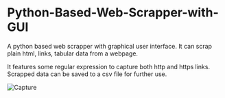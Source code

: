 # Python-Based-Web-Scrapper-with-GUI
A python based web scrapper with graphical user interface. It can scrap plain html, links, tabular data from a webpage. 

It features some regular expression to capture both http and https links. Scrapped data can be saved to a csv file for further use.

![Capture](https://user-images.githubusercontent.com/16850746/79689199-0c74ff00-8275-11ea-87bf-5366481b7475.PNG)
